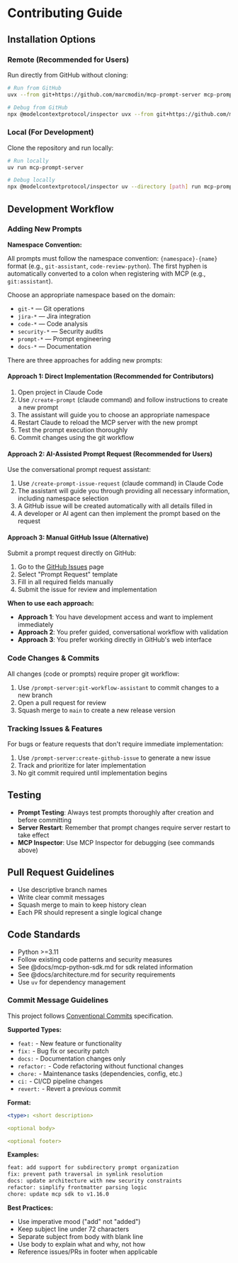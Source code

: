 # Contributing Guide

## Installation Options

### Remote (Recommended for Users)

Run directly from GitHub without cloning:

```bash
# Run from GitHub
uvx --from git+https://github.com/marcmodin/mcp-prompt-server mcp-prompt-server

# Debug from GitHub
npx @modelcontextprotocol/inspector uvx --from git+https://github.com/marcmodin/mcp-prompt-server mcp-prompt-server
```

### Local (For Development)

Clone the repository and run locally:

```bash
# Run locally
uv run mcp-prompt-server

# Debug locally
npx @modelcontextprotocol/inspector uv --directory [path] run mcp-prompt-server
```

## Development Workflow

### Adding New Prompts

**Namespace Convention:**

All prompts must follow the namespace convention: `{namespace}-{name}` format (e.g., `git-assistant`, `code-review-python`). The first hyphen is automatically converted to a colon when registering with MCP (e.g., `git:assistant`).

Choose an appropriate namespace based on the domain:
- `git-*` — Git operations
- `jira-*` — Jira integration
- `code-*` — Code analysis
- `security-*` — Security audits
- `prompt-*` — Prompt engineering
- `docs-*` — Documentation

There are three approaches for adding new prompts:

#### Approach 1: Direct Implementation (Recommended for Contributors)

1. Open project in Claude Code
2. Use `/create-prompt` (claude command) and follow instructions to create a new prompt
3. The assistant will guide you to choose an appropriate namespace
4. Restart Claude to reload the MCP server with the new prompt
5. Test the prompt execution thoroughly
6. Commit changes using the git workflow

#### Approach 2: AI-Assisted Prompt Request (Recommended for Users)

Use the conversational prompt request assistant:

1. Use `/create-prompt-issue-request` (claude command) in Claude Code
2. The assistant will guide you through providing all necessary information, including namespace selection
3. A GitHub issue will be created automatically with all details filled in
4. A developer or AI agent can then implement the prompt based on the request

#### Approach 3: Manual GitHub Issue (Alternative)

Submit a prompt request directly on GitHub:

1. Go to the [GitHub Issues](https://github.com/marcmodin/mcp-prompt-server/issues/new/choose) page
2. Select "Prompt Request" template
3. Fill in all required fields manually
4. Submit the issue for review and implementation

**When to use each approach:**

- **Approach 1**: You have development access and want to implement immediately
- **Approach 2**: You prefer guided, conversational workflow with validation
- **Approach 3**: You prefer working directly in GitHub's web interface

### Code Changes & Commits

All changes (code or prompts) require proper git workflow:

1. Use `/prompt-server:git-workflow-assistant` to commit changes to a new branch
2. Open a pull request for review
3. Squash merge to `main` to create a new release version

### Tracking Issues & Features

For bugs or feature requests that don't require immediate implementation:

1. Use `/prompt-server:create-github-issue` to generate a new issue
2. Track and prioritize for later implementation
3. No git commit required until implementation begins

## Testing

- **Prompt Testing**: Always test prompts thoroughly after creation and before committing
- **Server Restart**: Remember that prompt changes require server restart to take effect
- **MCP Inspector**: Use MCP Inspector for debugging (see commands above)

## Pull Request Guidelines

- Use descriptive branch names
- Write clear commit messages
- Squash merge to main to keep history clean
- Each PR should represent a single logical change

## Code Standards

- Python >=3.11
- Follow existing code patterns and security measures
- See @docs/mcp-python-sdk.md for sdk related information
- See @docs/architecture.md for security requirements
- Use `uv` for dependency management

### Commit Message Guidelines

This project follows [Conventional Commits](https://www.conventionalcommits.org/) specification.

**Supported Types:**

- `feat:` - New feature or functionality
- `fix:` - Bug fix or security patch
- `docs:` - Documentation changes only
- `refactor:` - Code refactoring without functional changes
- `chore:` - Maintenance tasks (dependencies, config, etc.)
- `ci:` - CI/CD pipeline changes
- `revert:` - Revert a previous commit

**Format:**

```yaml
<type>: <short description>

<optional body>

<optional footer>
```

**Examples:**

```bash
feat: add support for subdirectory prompt organization
fix: prevent path traversal in symlink resolution
docs: update architecture with new security constraints
refactor: simplify frontmatter parsing logic
chore: update mcp sdk to v1.16.0
```

**Best Practices:**

- Use imperative mood ("add" not "added")
- Keep subject line under 72 characters
- Separate subject from body with blank line
- Use body to explain what and why, not how
- Reference issues/PRs in footer when applicable
